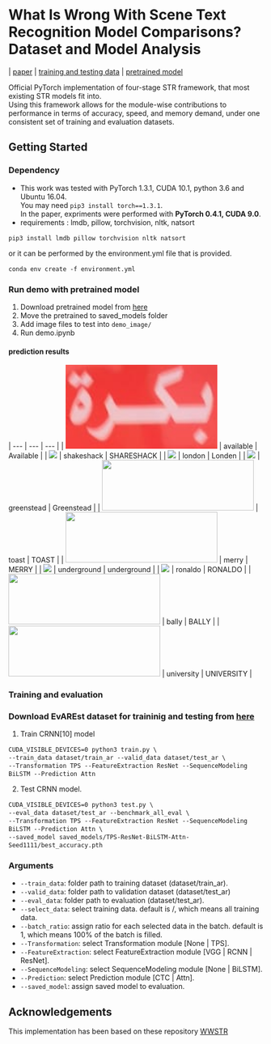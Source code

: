 # What Is Wrong With Scene Text Recognition Model Comparisons? Dataset and Model Analysis
| [paper](https://arxiv.org/abs/1904.01906) | [training and testing data](https://github.com/HGamal11/EvArEST-dataset-for-Arabic-scene-text) | [pretrained model](https://www.dropbox.com/sh/j3xmli4di1zuv3s/AAArdcPgz7UFxIHUuKNOeKv_a?dl=0)

Official PyTorch implementation of four-stage STR framework, that most existing STR models fit into. <br>
Using this framework allows for the module-wise contributions to performance in terms of accuracy, speed, and memory demand, under one consistent set of training and evaluation datasets. <br>


## Getting Started
### Dependency
- This work was tested with PyTorch 1.3.1, CUDA 10.1, python 3.6 and Ubuntu 16.04. <br> You may need `pip3 install torch==1.3.1`. <br>
In the paper, expriments were performed with **PyTorch 0.4.1, CUDA 9.0**.
- requirements : lmdb, pillow, torchvision, nltk, natsort
```
pip3 install lmdb pillow torchvision nltk natsort
```
or it can be performed by the environment.yml file that is provided.
```
conda env create -f environment.yml
```

### Run demo with pretrained model
1. Download pretrained model from [here](https://drive.google.com/file/d/1CRRLXQuLrMbsOiAvWC-ktcz156M4YrC1/view?usp=sharing)
2. Move the pretrained to saved_models folder
3. Add image files to test into `demo_image/`
4. Run demo.ipynb

#### prediction results

| ---         |     ---      |          --- |
| <img src="./demo_image_ar/word_0.png" width="300">    |   available   |  Available   |
| <img src="./demo_image/demo_2.jpg" width="300">      |    shakeshack    |   SHARESHACK    |
| <img src="./demo_image/demo_3.png" width="300">  |   london   |  Londen   |
| <img src="./demo_image/demo_4.png" width="300">      |    greenstead    |   Greenstead    |
| <img src="./demo_image/demo_5.png" width="300" height="100">    |   toast   |  TOAST   |
| <img src="./demo_image/demo_6.png" width="300" height="100">      |    merry    |   MERRY    |
| <img src="./demo_image/demo_7.png" width="300">    |   underground   |   underground  |
| <img src="./demo_image/demo_8.jpg" width="300">      |    ronaldo    |    RONALDO   |
| <img src="./demo_image/demo_9.jpg" width="300" height="100">    |   bally   |   BALLY  |
| <img src="./demo_image/demo_10.jpg" width="300" height="100">      |    university    |   UNIVERSITY    |


### Training and evaluation
### Download EvAREst dataset for traininig and testing from [here](https://github.com/HGamal11/EvArEST-dataset-for-Arabic-scene-text)
1. Train CRNN[10] model
```
CUDA_VISIBLE_DEVICES=0 python3 train.py \
--train_data dataset/train_ar --valid_data dataset/test_ar \
--Transformation TPS --FeatureExtraction ResNet --SequenceModeling BiLSTM --Prediction Attn
```
2. Test CRNN model. 
```
CUDA_VISIBLE_DEVICES=0 python3 test.py \
--eval_data dataset/test_ar --benchmark_all_eval \
--Transformation TPS --FeatureExtraction ResNet --SequenceModeling BiLSTM --Prediction Attn \
--saved_model saved_models/TPS-ResNet-BiLSTM-Attn-Seed1111/best_accuracy.pth
```

### Arguments
* `--train_data`: folder path to training dataset (dataset/train_ar).
* `--valid_data`: folder path to validation dataset (dataset/test_ar) 
* `--eval_data`: folder path to evaluation (dataset/test_ar).
* `--select_data`: select training data. default is /, which means all training data.
* `--batch_ratio`: assign ratio for each selected data in the batch. default is 1, which means 100% of the batch is filled.
* `--Transformation`: select Transformation module [None | TPS].
* `--FeatureExtraction`: select FeatureExtraction module [VGG | RCNN | ResNet].
* `--SequenceModeling`: select SequenceModeling module [None | BiLSTM].
* `--Prediction`: select Prediction module [CTC | Attn].
* `--saved_model`: assign saved model to evaluation.

## Acknowledgements
This implementation has been based on these repository [WWSTR](https://github.com/clovaai/deep-text-recognition-benchmark)
